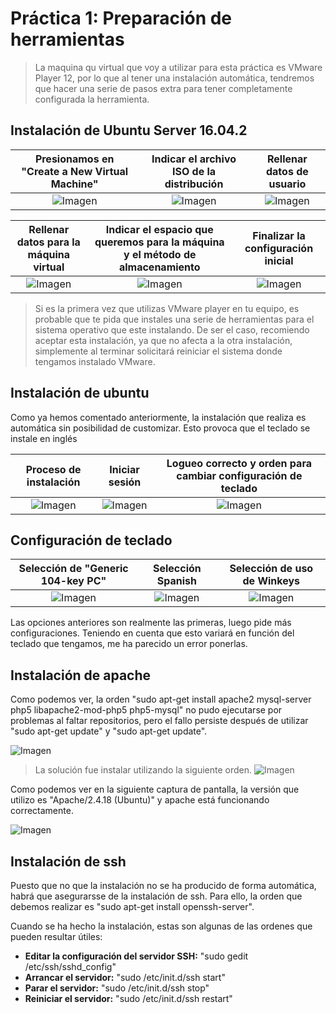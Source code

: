 # Práctica 1: Preparación de herramientas

> La maquina qu virtual que voy a utilizar para esta práctica es VMware Player 12, por lo que al tener una instalación automática, tendremos que hacer una serie de pasos extra para tener completamente configurada la herramienta.

## Instalación de Ubuntu Server 16.04.2

| Presionamos en "Create a New Virtual Machine" | Indicar el archivo ISO de la distribución | Rellenar datos de usuario |
| :-------------: | :-------------: | :-------------: |
| ![Imagen](https://github.com/JoseAdriGP/SWAP-Practicas/blob/master/Practicas/P1/Images/p1-1.PNG) | ![Imagen](https://github.com/JoseAdriGP/SWAP-Practicas/blob/master/Practicas/P1/Images/p1-2.PNG) | ![Imagen](https://github.com/JoseAdriGP/SWAP-Practicas/blob/master/Practicas/P1/Images/P1-3.png)

| Rellenar datos para la máquina virtual | Indicar el espacio que queremos para la máquina y el método de almacenamiento | Finalizar la configuración inicial |
| :-------------: | :-------------: | :-------------: |
| ![Imagen](https://github.com/JoseAdriGP/SWAP-Practicas/blob/master/Practicas/P1/Images/P1-4.png) | ![Imagen](https://github.com/JoseAdriGP/SWAP-Practicas/blob/master/Practicas/P1/Images/P1-5.png) | ![Imagen](https://github.com/JoseAdriGP/SWAP-Practicas/blob/master/Practicas/P1/Images/P1-6.png)

> Si es la primera vez que utilizas VMware player en tu equipo, es probable que te pida que instales una serie de herramientas para el sistema operativo que este instalando. De ser el caso, recomiendo aceptar esta instalación, ya que no afecta a la otra instalación, simplemente al terminar solicitará reiniciar el sistema donde tengamos instalado VMware. 

## Instalación de ubuntu

Como ya hemos comentado anteriormente, la instalación que realiza es automática sin posibilidad de customizar. Esto provoca que el teclado se instale en inglés 

| Proceso de instalación | Iniciar sesión | Logueo correcto y orden para cambiar configuración de teclado |
| :-------------: | :-------------: | :-------------: |
| ![Imagen](https://github.com/JoseAdriGP/SWAP-Practicas/blob/master/Practicas/P1/Images/P1-7.png) | ![Imagen](https://github.com/JoseAdriGP/SWAP-Practicas/blob/master/Practicas/P1/Images/P1-8.png) | ![Imagen](https://github.com/JoseAdriGP/SWAP-Practicas/blob/master/Practicas/P1/Images/P1-9.png)


## Configuración de teclado

| Selección de "Generic 104-key PC" | Selección Spanish | Selección de uso de Winkeys |
| :-------------: | :-------------: | :-------------: |
| ![Imagen](https://github.com/JoseAdriGP/SWAP-Practicas/blob/master/Practicas/P1/Images/P1-11.png) | ![Imagen](https://github.com/JoseAdriGP/SWAP-Practicas/blob/master/Practicas/P1/Images/P1-12.png) | ![Imagen](https://github.com/JoseAdriGP/SWAP-Practicas/blob/master/Practicas/P1/Images/P1-13.png)

Las opciones anteriores son realmente las primeras, luego pide más configuraciones. Teniendo en cuenta que esto variará en función del teclado que tengamos, me ha parecido un error ponerlas. 

## Instalación de apache

Como podemos ver, la orden "sudo apt-get install apache2 mysql-server php5 libapache2-mod-php5 php5-mysql" no pudo ejecutarse por problemas al faltar repositorios, pero el fallo persiste después de utilizar "sudo apt-get update" y "sudo apt-get update". 

![Imagen](https://github.com/JoseAdriGP/SWAP-Practicas/blob/master/Practicas/P1/Images/P1-14.png)
> La solución fue instalar utilizando la siguiente orden. 
![Imagen](https://github.com/JoseAdriGP/SWAP-Practicas/blob/master/Practicas/P1/Images/P1-15.png)

 Como podemos ver en la siguiente captura de pantalla, la versión que utilizo es "Apache/2.4.18 (Ubuntu)" y apache está funcionando correctamente.
 
![Imagen](https://github.com/JoseAdriGP/SWAP-Practicas/blob/master/Practicas/P1/Images/P1-16.png)

## Instalación de ssh

Puesto que no que la instalación no se ha producido de forma automática, habrá que asegurarsse de la instalación de ssh. Para ello, la orden que debemos realizar es "sudo apt-get install openssh-server".

Cuando se ha hecho la instalación, estas son algunas de las ordenes que pueden resultar útiles:
- **Editar la configuración del servidor SSH:** "sudo gedit /etc/ssh/sshd_config"
- **Arrancar el servidor:** "sudo /etc/init.d/ssh start"
- **Parar el servidor:** "sudo /etc/init.d/ssh stop"
- **Reiniciar el servidor:** "sudo /etc/init.d/ssh restart"
